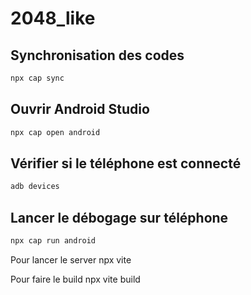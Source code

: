 # 2048_like

## Synchronisation des codes

```sh
npx cap sync
```

## Ouvrir Android Studio

```sh
npx cap open android
```

## Vérifier si le téléphone est connecté

```sh
adb devices
```

## Lancer le débogage sur téléphone

```sh
npx cap run android
```

Pour lancer le server
npx vite

Pour faire le build
npx vite build

